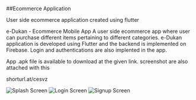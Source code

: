 ##Ecommerce Application

User side ecommerce application created using flutter

e-Dukan - Ecommerce Mobile App A user side ecommerce app where user can purchase different
items pertaining to different categories. e-Dukan application is developed using Flutter 
and the backend is implemented on Firebase. Login and authentications are also implented in the app.

App .apk file is available to download at the given link. screenshot are also attached with this

shorturl.at/cesvz


![Splash Screen](https://lh3.googleusercontent.com/drive-viewer/AFDK6gOI2Kw10TvXRCA8U9GRFJJlxGUq25xoJqQIt9ELiBruOrA5rsLeDlFWG30ZhGjv72oOItTqb886i2EDLYzU261TF6_9zw=w1366-h615)
![Login Screen](https://drive.google.com/file/d/1bs81R1rwRkiXlWoS5C47PPmbvci6vrZZ/view?usp=share_link)
![Signup Screen](https://drive.google.com/file/d/1rUw5-WVrDpFU1AuzM-PfPegMT5F_ryHx/view?usp=share_link)
